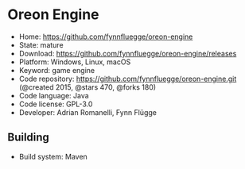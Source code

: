 # Oreon Engine

- Home: https://github.com/fynnfluegge/oreon-engine
- State: mature
- Download: https://github.com/fynnfluegge/oreon-engine/releases
- Platform: Windows, Linux, macOS
- Keyword: game engine
- Code repository: https://github.com/fynnfluegge/oreon-engine.git (@created 2015, @stars 470, @forks 180)
- Code language: Java
- Code license: GPL-3.0
- Developer: Adrian Romanelli, Fynn Flügge

## Building

- Build system: Maven
